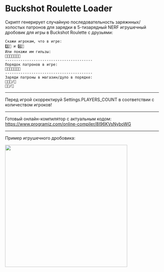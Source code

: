 # Buckshot Roulette Loader

Скрипт генерирует случайную последовательность заряжнных/холостых патронов для зарядки в 5-тизарядный NERF игрушечный дробовик для игры в Buckshot Roulette с друзьями:
```
Скажи игрокам, что в игре:
3️⃣🔴 и 4️⃣🔵
Или покажи им гильзы:
🔵🔴🔵🔵🔵🔴🔴
----------------------------------------
Порядок патронов в игре:
🔴🔵🔴🔵🔵🔴🔵
----------------------------------------
Заряди патроны в магазин/дуло в порядке:
🔵🔴🔵/🔴
🔵🔴/🔵
```
___
Перед игрой скорректируй Settings.PLAYERS_COUNT в соответствии с количеством игроков!
___
Готовый онлайн-компилятор с актуальным кодом: https://www.programiz.com/online-compiler/8I96KVsNyboWG
___
Пример игрушечного дробовика:

<img src="https://github.com/user-attachments/assets/385dd02b-d733-4bd9-bff4-de5ba0d733e4" width="400"/>
